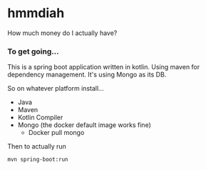 # hmmdiah
How much money do I actually have?

### To get going...
This is a spring boot application written in kotlin.
Using maven for dependency management.
It's using Mongo as its DB.

So on whatever platform install...
- Java
- Maven
- Kotlin Compiler
- Mongo (the docker default image works fine)
    - Docker pull mongo 
    
Then to actually run

```bash
mvn spring-boot:run

```